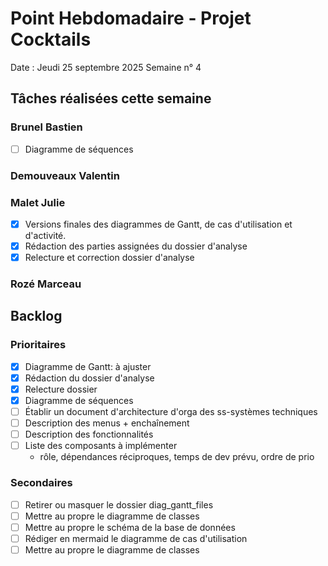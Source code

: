 # Point Hebdomadaire - Projet Cocktails

Date : Jeudi 25 septembre 2025
Semaine n° 4

## Tâches réalisées cette semaine

### Brunel Bastien

- [ ] Diagramme de séquences

### Demouveaux Valentin


### Malet Julie

- [x] Versions finales des diagrammes de Gantt, de cas d'utilisation et d'activité.
- [x] Rédaction des parties assignées du dossier d'analyse
- [x] Relecture et correction dossier d'analyse

### Rozé Marceau


## Backlog

### Prioritaires

- [x] Diagramme de Gantt: à ajuster
- [x] Rédaction du dossier d'analyse
- [x] Relecture dossier
- [x] Diagramme de séquences
- [ ] Établir un document d'architecture d'orga des ss-systèmes techniques
- [ ] Description des menus + enchaînement
- [ ] Description des fonctionnalités
- [ ] Liste des composants à implémenter 
    + rôle, dépendances réciproques, temps de dev prévu, ordre de prio

### Secondaires

- [ ] Retirer ou masquer le dossier diag_gantt_files
- [ ] Mettre au propre le diagramme de classes
- [ ] Mettre au propre le schéma de la base de données
- [ ] Rédiger en mermaid le diagramme de cas d'utilisation
- [ ] Mettre au propre le diagramme de classes